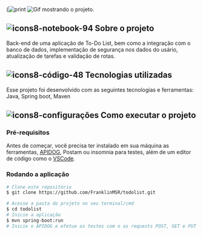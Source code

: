 (![print](https://github.com/FranklinMSR/todolist/assets/127708250/d1e327f4-f314-4a4e-b323-3568cadbc66e)
![Gif mostrando o projeto.](public/aplication.gif)
## ![icons8-notebook-94](https://github.com/FranklinMSR/Web-Shorts-Summary/assets/127708250/d1e28924-a173-4d23-b594-e347e218f22b) Sobre o projeto
Back-end de uma aplicação de To-Do List, bem como a integração com o banco de dados, implementação de segurança nos dados do usário, atualização de tarefas e validação de rotas.
## ![icons8-código-48](https://github.com/FranklinMSR/Web-Shorts-Summary/assets/127708250/c026d7c2-869a-416b-ac75-09919dd86f7a) Tecnologias utilizadas
Esse projeto foi desenvolvido com as seguintes tecnologias e ferramentas:
<br>
Java, Spring boot, Maven
## ![icons8-configurações](https://github.com/FranklinMSR/Web-Shorts-Summary/assets/127708250/ff59f35c-9b50-403d-88da-71c033aa6565) Como executar o projeto
### Pré-requisitos
Antes de começar, você precisa ter instalado em sua máquina as ferramentas, [APIDOG](https://apidog.com/?utm_source=google_Ia&utm_campaign=20592270193&utm_content=151235961982&utm_term=&gclid=Cj0KCQjwhL6pBhDjARIsAGx8D59nQFF-dlWV3QQryDH8yYA02zHX8SjdE-zia-H1VhvTHfaS6_DenboaAsI_EALw_wcB), Postam ou insomnia para testes, além de um editor de código como o [VSCode](https://code.visualstudio.com/).
### Rodando a aplicação

```bash
# Clone este repositório
$ git clone https://github.com/FranklinMSR/todolist.git

# Acesse a pasta do projeto no seu terminal/cmd
$ cd todolist
# Inicie a aplicação
$ mvn spring-boot:run
# Inicie o APIDOG e efetue os testes com o as requests POST, GET e PUT com o endereço de saída fornecido pelo sistema
